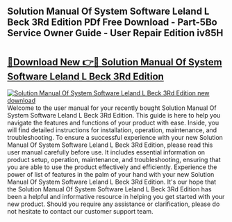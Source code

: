 ## Solution Manual Of System Software Leland L Beck 3Rd Edition PDf Free Download - Part-5Bo Service Owner Guide - User Repair Edition iv85H

# <h2><a href="http://bc82997.oget.top/?id=Solution+Manual+Of+System+Software+Leland+L+Beck+3Rd+Edition">🔗Download New 👉🔴 Solution Manual Of System Software Leland L Beck 3Rd Edition</a></h2>

[![Solution Manual Of System Software Leland L Beck 3Rd Edition new download](https://i.imgur.com/5g1atiW.png)](http://bc82997.oget.top/?id=Solution+Manual+Of+System+Software+Leland+L+Beck+3Rd+Edition)
Welcome to the user manual for your recently bought Solution Manual Of System Software Leland L Beck 3Rd Edition. This guide is here to help you navigate the features and functions of your product with ease. Inside, you will find detailed instructions for installation, operation, maintenance, and troubleshooting. To ensure a successful experience with your new Solution Manual Of System Software Leland L Beck 3Rd Edition, please read this user manual carefully before use. It includes essential information on product setup, operation, maintenance, and troubleshooting, ensuring that you are able to use the product effectively and efficiently. Experience the power of list of features in the palm of your hand with your new Solution Manual Of System Software Leland L Beck 3Rd Edition. It's our hope that the Solution Manual Of System Software Leland L Beck 3Rd Edition has been a helpful and informative resource in helping you get started with your new product. Should you require any assistance or clarification, please do not hesitate to contact our customer support team.
